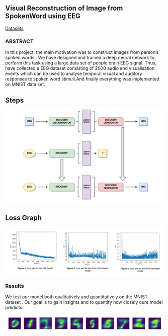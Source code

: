 ## Visual Reconstruction of Image from SpokenWord using EEG
[Datasets](https://github.com/Aryan05/EEG-Datasets)

### ABSTRACT
In this project, the main motivation was to construct images from
person’s spoken words . We have designed and trained a deep
neural network to perform this task using a large data set of people
brain EEG signal. Thus, have collected a EEG dataset consisting of
2000 audio and visualisation events which can be used to analyse
temporal visual and auditory responses to spoken word stimuli.And
finally everything was implemented on MNIST data set. 

## Steps
<p align="center">
    <img src="img/Steps.png" alt="Image" width="500" height="300"/>
</p>

## Loss Graph
<img src="./img/Loss.png" alt="Pipeline step 2.5" />


### Results
We test our model both qualitatively and quantitatively on the
MNIST dataset . Our goal is to gain insights and to quantify how
closely oure model predicts.

<p align="center">
    <img src="img/Result.png" alt="Image"/>
</p>



